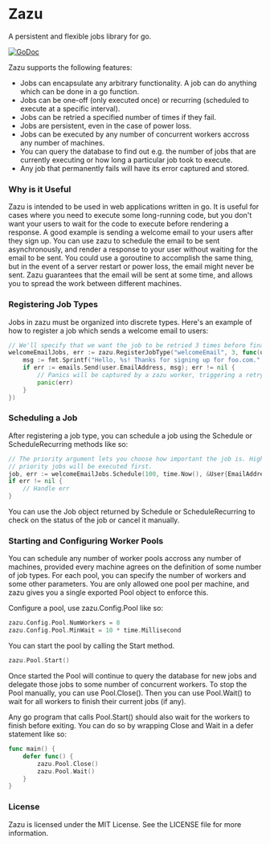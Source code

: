 # Zazu

A persistent and flexible jobs library for go.

[![GoDoc](https://godoc.org/github.com/albrow/zazu?status.svg)](https://godoc.org/github.com/albrow/zazu)

Zazu supports the following features:

 - Jobs can encapsulate any arbitrary functionality. A job can do anything
   which can be done in a go function.
 - Jobs can be one-off (only executed once) or recurring (scheduled to
   execute at a specific interval).
 - Jobs can be retried a specified number of times if they fail.
 - Jobs are persistent, even in the case of power loss.
 - Jobs can be executed by any number of concurrent workers accross any
   number of machines.
 - You can query the database to find out e.g. the number of jobs that are
   currently executing or how long a particular job took to execute.
 - Any job that permanently fails will have its error captured and stored.

### Why is it Useful

Zazu is intended to be used in web applications written in go. It is useful for
cases where you need to execute some long-running code, but you don't want your users
to wait for the code to execute before rendering a response. A good example is sending
a welcome email to your users after they sign up. You can use zazu to schedule the email
to be sent asynchronously, and render a response to your user without waiting for the email
to be sent. You could use a goroutine to accomplish the same thing, but in the event of
a server restart or power loss, the email might never be sent. Zazu guarantees that the
email will be sent at some time, and allows you to spread the work between different
machines.

### Registering Job Types

Jobs in zazu must be organized into discrete types. Here's an example of
how to register a job which sends a welcome email to users:

``` go
// We'll specify that we want the job to be retried 3 times before finally failing
welcomeEmailJobs, err := zazu.RegisterJobType("welcomeEmail", 3, func(user *User) {
	msg := fmt.Sprintf("Hello, %s! Thanks for signing up for foo.com.", user.Name)
	if err := emails.Send(user.EmailAddress, msg); err != nil {
		// Panics will be captured by a zazu worker, triggering a retry
		panic(err)
	}
})
```

### Scheduling a Job

After registering a job type, you can schedule a job using the Schedule or ScheduleRecurring
methods like so:

``` go
// The priority argument lets you choose how important the job is. Higher
// priority jobs will be executed first.
job, err := welcomeEmailJobs.Schedule(100, time.Now(), &User{EmailAddress: "foo@example.com"})
if err != nil {
	// Handle err
}
```

You can use the Job object returned by Schedule or ScheduleRecurring to check on the status of
the job or cancel it manually.

### Starting and Configuring Worker Pools

You can schedule any number of worker pools accross any number of machines, provided every machine
agrees on the definition of some number of job types. For each pool, you can specify the number of
workers and some other parameters. You are only allowed one pool per machine, and zazu gives you a
single exported Pool object to enforce this.

Configure a pool, use zazu.Config.Pool like so:

``` go
zazu.Config.Pool.NumWorkers = 8
zazu.Config.Pool.MinWait = 10 * time.Millisecond
```

You can start the pool by calling the Start method.

``` go
zazu.Pool.Start()
```

Once started the Pool will continue to query the database for new jobs and delegate those jobs to
some number of concurrent workers. To stop the Pool manually, you can use Pool.Close(). Then you can
use Pool.Wait() to wait for all workers to finish their current jobs (if any).

Any go program that calls Pool.Start() should also wait for the workers to finish before exiting. You
can do so by wrapping Close and Wait in a defer statement like so:

``` go
func main() {
	defer func() {
		zazu.Pool.Close()
		zazu.Pool.Wait()
	}
}
```

### License

Zazu is licensed under the MIT License. See the LICENSE file for more information.
